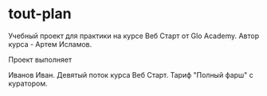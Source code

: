# tout-plan

Учебный проект для практики на курсе Веб Старт от Glo Academy. Автор курса - Артем Исламов.

Проект выполняет

Иванов Иван. Девятый поток курса Веб Старт. Тариф "Полный фарш" с куратором.
